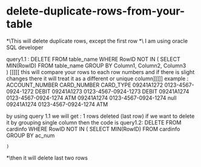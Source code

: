 # delete-duplicate-rows-from-your-table
*\\This will delete duplicate rows, except the first row
*\\ I am using oracle SQL developer 

query1.1 : DELETE FROM table_name
WHERE
    RowID NOT IN ( 
SELECT MIN(RowID) FROM table_name
        GROUP BY
 Column1, Column2, Column3   
)
[[[[[ this will compare your rows to each row numbers and if there is slight changes there it will treat it as a different or unique column]]]]]
example : 
ACCOUNT_NUMBER	        CARD_NUMBER	     CARD_TYPE
09241A1272	         0123-4567-0924-1272	DEBIT
09241A1273	         0123-4567-0924-1273	DEBIT
09241A1274	         0123-4567-0924-1274	ATM
09241A1274	         0123-4567-0924-1274	null
09241A1274	         0123-4567-0924-1274	ATM

by using query 1.1 we will get :  1 rows deleted (last row)
if we want to delete it by grouping single column then the code is
query1.2: DELETE FROM cardinfo
WHERE
    RowID NOT IN (
        SELECT MIN(RowID) FROM cardinfo
        GROUP BY ac_num 
         
    )

*\\then it will delete last two rows

